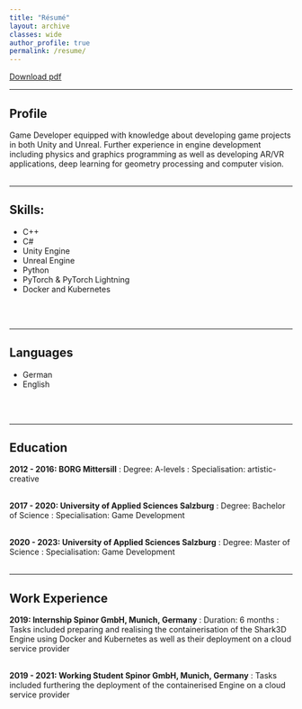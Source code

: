 ```yaml
---
title: "Résumé"
layout: archive
classes: wide
author_profile: true
permalink: /resume/
---
```

<a href="/assets/data/resume_hofer_kerstin.pdf" class="btn btn--primary">Download pdf</a>
<br />

---
## Profile

Game Developer equipped with knowledge about developing game projects in 
both Unity and Unreal. Further experience in engine development including 
physics and graphics programming as well as developing AR/VR applications, 
deep learning for geometry processing and computer vision.
<br />
<br />

---
## Skills:

  * C++
  * C#
  * Unity Engine
  * Unreal Engine
  * Python
  * PyTorch & PyTorch Lightning
  * Docker and Kubernetes
<br />
<br />

---
   
## Languages

  * German
  * English
<br />
<br />

---
## Education

**2012 - 2016:     BORG Mittersill**
:   Degree: A-levels
:   Specialisation: artistic-creative
<br />
<br />

**2017 - 2020:     University of Applied Sciences Salzburg**
:   Degree: Bachelor of Science
:   Specialisation: Game Development
<br />
<br />

**2020 - 2023:  University of Applied Sciences Salzburg**
:   Degree: Master of Science
:   Specialisation: Game Development
<br />
<br />

---
## Work Experience

**2019:            Internship Spinor GmbH, Munich, Germany**
:   Duration: 6 months
:   Tasks included preparing and realising the containerisation of the Shark3D Engine using Docker and Kubernetes as well as their deployment on a cloud service provider
<br />
<br />

**2019 - 2021:     Working Student Spinor GmbH, Munich, Germany**
:   Tasks included furthering the deployment of the containerised Engine on a cloud service provider
